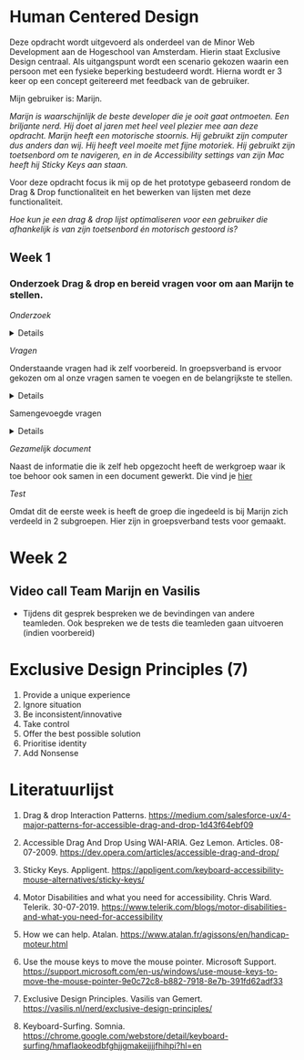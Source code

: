 # Human Centered Design

Deze opdracht wordt uitgevoerd als onderdeel van de Minor Web Development aan de Hogeschool van Amsterdam. Hierin staat Exclusive Design centraal. Als uitgangspunt wordt een scenario gekozen waarin een persoon met een fysieke beperking bestudeerd wordt. Hierna wordt er 3 keer op een concept geitereerd met feedback van de gebruiker.

Mijn gebruiker is: Marijn.

_Marijn is waarschijnlijk de beste developer die je ooit gaat ontmoeten. Een briljante nerd. Hij doet al jaren met heel veel plezier mee aan deze opdracht. Marijn heeft een motorische stoornis. Hij gebruikt zijn computer dus anders dan wij. Hij heeft veel moeite met fijne motoriek. Hij gebruikt zijn toetsenbord om te navigeren, en in de Accessibility settings van zijn Mac heeft hij Sticky Keys aan staan._

Voor deze opdracht focus ik mij op de het prototype gebaseerd rondom de Drag & Drop functionaliteit en het bewerken van lijsten met deze functionaliteit.

_Hoe kun je een drag & drop lijst optimaliseren voor een gebruiker die afhankelijk is van zijn toetsenbord én motorisch gestoord is?_

## Week 1

### Onderzoek Drag & drop en bereid vragen voor om aan Marijn te stellen.

_Onderzoek_

<details>
- In dit artikel wordt geconcludeerd dat een developer die zich focust op toegankelijkheid functionaliteit moeten vermijden die uitsluitend bestemt is voor bediening met de muis. Ook moeten zij snelkoppelingen inbouwen zoals skip-to-content functies en focus-elementen. Deze laatsten moeten de verzuring voor de gebruiker beperken. (4)

- Tijdens het lezen van een webpagina over motor disability (5) las ik dat deze gebruikers vooral moeite hebben met het gebruik van een muis en/of een touchscreen. Ik bedacht me waarom gebruiken we het toetsenbord niet om de muis te besturen. Windows had daar al een oplossing voor. (6) Maar deze oplossing heeft slechts beperkte functionaliteit. Kan ik de functionaliteit van het toetsenbord verder enhancen om het besturen van de muis te verbeteren?

- Ik ben benieuwd of Marijn naast de native oplossingen voor het vermijden van een muis ook gebruik maakt van browser extensies zoals bijvoorbeeld Keyboard-Surfing(8) voor chrome?
</details>

_Vragen_

Onderstaande vragen had ik zelf voorbereid. In groepsverband is ervoor gekozen om al onze vragen samen te voegen en de belangrijkste te stellen.

<details>
1. Omdat Marijn erg afhankelijk is van zijn toetsenbord vraag ik mij af welke toetsen hij de voorkeur aan geeft voor de basisbewegingen omhoog, naar beneden, naar links en naar rechts. Gebruikt hij liever pijltoetsen of WASD zoals gamers vaak doen.

2. Is het handig om shortcuts te maken? bijvoorbeeld 2 toetsen indrukken om naar lijst-A te springen en 2 andere om naar lijst-B te springen.

3. Gebruikt Marijn ARIA-Dropeffect wanneer dit beschikbaar is? Zo ja, welke

4. Hoe komt Marijn er achter dat er een skip-to-content functie op een pagina is en gebruikt hij deze? Wat zijn zijn ervaringen hiermee?

5. Kun je je toetsenbord gebruiken om je muis te besturen. Is het handig om met de shift knop de snelheid te bepalen waarmee je de muis bestuurd. Of misschien wel met de numpad(na een activatie handeling?) Is het makkelijker dan tabben?

6. Maakt marijn gebruik van chrome extensies om zijn werk te doen? Bijvoorbeeld Keyboard-Surfing(8) voor chrome?

</details>

Samengevoegde vragen

<details>

## Algemeen

1. Kan je iets over jezelf vertellen?

_44 jaar_
_Woont met 2 kinderen en een vrouw_
_Marijn is een technische chief architect. Hij zorgt ervoor dat alle meta-data voor vrijwel alle muziek ter wereld klopt._ - Wat doe je graag in je vrije tijd? - Favoriete kleur/muziekstijl?
_Takkeherrie_
_Hij is niet into the kleurtjes. ALTIJD dark-mode._

2. Wat doe je het liefst op het internet?
3. Hoe gebruik je jouw devices?
   _- 3 beeldschermen_
   Alles open laten staan.
   Keyboard, trackpad
   Waar liggen jouw grootste pijnpunten bij het gebruik van het internet?
   Hoe minder hij hoeft te doen, hoe beter het is.
   Welke tools gebruik je om je te ondersteunen?
   Wat voor browser gebruik je? - Mac besturingssysteem
   Heb je voorbeelden van sites die je fijn vindt om te gebruiken?
   Editor: Vi(m)
   Zo niet, dan VI(m) shortcuts in andere apps
   Komodo editor
   Browser: Chrome
   Waar kijk je het meest naar uit qua ontwikkelingen in het web?

</details>

_Gezamelijk document_

Naast de informatie die ik zelf heb opgezocht heeft de werkgroep waar ik toe behoor ook samen in een document gewerkt. Die vind je [hier](https://docs.google.com/document/d/1crOSkO_FPe3sheL5gkQYl8OmMcbRSDq092uVghG5HdA/edit?usp=sharing)

_Test_

Omdat dit de eerste week is heeft de groep die ingedeeld is bij Marijn zich verdeeld in 2 subgroepen. Hier zijn in groepsverband tests voor gemaakt.

# Week 2

## Video call Team Marijn en Vasilis

- Tijdens dit gesprek bespreken we de bevindingen van andere teamleden. Ook bespreken we de tests die teamleden gaan uitvoeren (indien voorbereid)

# Exclusive Design Principles (7)

1. Provide a unique experience
2. Ignore situation
3. Be inconsistent/innovative
4. Take control
5. Offer the best possible solution
6. Prioritise identity
7. Add Nonsense

# Literatuurlijst

1. Drag & drop Interaction Patterns. https://medium.com/salesforce-ux/4-major-patterns-for-accessible-drag-and-drop-1d43f64ebf09

2. Accessible Drag And Drop Using WAI-ARIA. Gez Lemon. Articles. 08-07-2009. https://dev.opera.com/articles/accessible-drag-and-drop/

3. Sticky Keys. Appligent. https://appligent.com/keyboard-accessibility-mouse-alternatives/sticky-keys/

4. Motor Disabilities and what you need for accessibility. Chris Ward. Telerik. 30-07-2019. https://www.telerik.com/blogs/motor-disabilities-and-what-you-need-for-accessibility

5. How we can help. Atalan. https://www.atalan.fr/agissons/en/handicap-moteur.html

6. Use the mouse keys to move the mouse pointer. Microsoft Support. https://support.microsoft.com/en-us/windows/use-mouse-keys-to-move-the-mouse-pointer-9e0c72c8-b882-7918-8e7b-391fd62adf33

7. Exclusive Design Principles. Vasilis van Gemert. https://vasilis.nl/nerd/exclusive-design-principles/

8. Keyboard-Surfing. Somnia. https://chrome.google.com/webstore/detail/keyboard-surfing/hmaflaokeodbfghjjgmakejjjjfhihpi?hl=en
